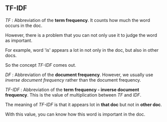 ## TF-IDF

*TF* : Abbreviation of the **term frequency**. It counts how much the word occurs in the doc.

However, there is a problem that you can not only use it to judge the word as important.

For example, word 'is' appears a lot in not only in the doc, but also in other docs.

So the concept *TF-IDF* comes out.

*DF* : Abbreviation of the **document frequency**. However, we usually use *inverse document frequency* rather than the document frequency.

*TF-IDF* : Abbreviation of the **term frequency - inverse document frequency**. This is the value of multiplication between *TF* and *IDF*.

The meaning of *TF-IDF* is that it appears lot in **that doc** but not in **other doc**.

With this value, you can know how this word is important in the doc.
